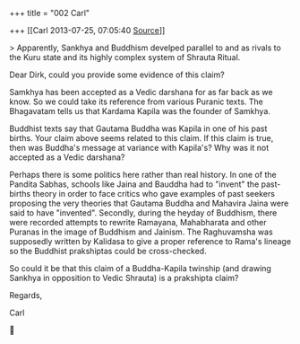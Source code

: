 +++
title = "002 Carl"

+++
[[Carl	2013-07-25, 07:05:40 [Source](https://groups.google.com/g/samskrita/c/uBceB2jMyTs)]]



\> Apparently, Sankhya and Buddhism develped parallel to and as rivals to the Kuru state and its highly complex system of Shrauta Ritual.

  

Dear Dirk, could you provide some evidence of this claim?

  

Samkhya has been accepted as a Vedic darshana for as far back as we know. So we could take its reference from various Puranic texts. The Bhagavatam tells us that Kardama Kapila was the founder of Samkhya.

  

Buddhist texts say that Gautama Buddha was Kapila in one of his past births. Your claim above seems related to this claim. If this claim is true, then was Buddha's message at variance with Kapila's? Why was it not accepted as a Vedic darshana?

  

Perhaps there is some politics here rather than real history. In one of the Pandita Sabhas, schools like Jaina and Bauddha had to "invent" the past-births theory in order to face critics who gave examples of past seekers proposing the very theories that Gautama Buddha and Mahavira Jaina were said to have "invented". Secondly, during the heyday of Buddhism, there were recorded attempts to rewrite Ramayana, Mahabharata and other Puranas in the image of Buddhism and Jainism. The Raghuvamsha was supposedly written by Kalidasa to give a proper reference to Rama's lineage so the Buddhist prakshiptas could be cross-checked.

  

So could it be that this claim of a Buddha-Kapila twinship (and drawing Sankhya in opposition to Vedic Shrauta) is a prakshipta claim?

  

Regards,

Carl



